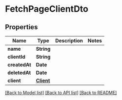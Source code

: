 # FetchPageClientDto

## Properties
Name | Type | Description | Notes
------------ | ------------- | ------------- | -------------
**name** | **String** |  | 
**clientId** | **String** |  | 
**createdAt** | **Date** |  | 
**deletedAt** | **Date** |  | 
**client** | [**Client**](Client.md) |  | 

[[Back to Model list]](../README.md#documentation-for-models) [[Back to API list]](../README.md#documentation-for-api-endpoints) [[Back to README]](../README.md)


